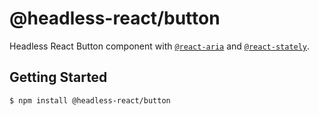 # @headless-react/button

Headless React Button component with [`@react-aria`](https://react-spectrum.adobe.com/react-aria/index.html) and [`@react-stately`](https://react-spectrum.adobe.com/react-stately/index.html).

## Getting Started

```
$ npm install @headless-react/button
```
